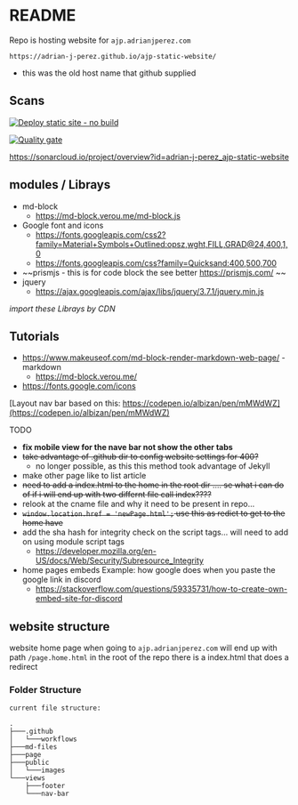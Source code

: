 # README 

Repo is hosting website for `ajp.adrianjperez.com`

`https://adrian-j-perez.github.io/ajp-static-website/`
- this was the old host name that github supplied

## Scans

[![Deploy static site - no build](https://github.com/adrian-j-perez/ajp-static-website/actions/workflows/deploy-static-site.yml/badge.svg)](https://github.com/adrian-j-perez/ajp-static-website/actions/workflows/deploy-static-site.yml)


[![Quality gate](https://sonarcloud.io/api/project_badges/quality_gate?project=adrian-j-perez_ajp-static-website)](https://sonarcloud.io/summary/new_code?id=adrian-j-perez_ajp-static-website)

https://sonarcloud.io/project/overview?id=adrian-j-perez_ajp-static-website

## modules / Librays
- md-block
  - https://md-block.verou.me/md-block.js
- Google font and icons
  -  https://fonts.googleapis.com/css2?family=Material+Symbols+Outlined:opsz,wght,FILL,GRAD@24,400,1,0
  -  https://fonts.googleapis.com/css?family=Quicksand:400,500,700
- ~~prismjs - this is for code block the see better https://prismjs.com/ ~~
- jquery
  - https://ajax.googleapis.com/ajax/libs/jquery/3.7.1/jquery.min.js

*import these Librays by CDN*

##  Tutorials
- https://www.makeuseof.com/md-block-render-markdown-web-page/ - markdown
  - https://md-block.verou.me/
- https://fonts.google.com/icons

[Layout nav bar based on this: https://codepen.io/albizan/pen/mMWdWZ](https://codepen.io/albizan/pen/mMWdWZ)

TODO
- **fix mobile view for the nave bar not show the other tabs**
- ~~take advantage of .github dir to config website settings for 400?~~
  - no longer possible, as this this method took advantage of Jekyll 
- make other page like to list article  
- ~~need to add a index.html to the home in the root dir .... se what i can do of if i will end up with two differnt file call index????~~
- relook at the cname file and why it need to be present in  repo... 
- ~~`window.location.href = 'newPage.html';` use this as  redict to get to the home have~~
- add the sha hash for integrity check on the script tags... will need to add on using module script tags
  - https://developer.mozilla.org/en-US/docs/Web/Security/Subresource_Integrity
- home pages embeds Example: how google does when you paste the google link in discord
  - https://stackoverflow.com/questions/59335731/how-to-create-own-embed-site-for-discord


## website structure 

website home page when going to `ajp.adrianjperez.com` will end up with path `/page.home.html`
in the root of the repo there is a index.html that does a redirect 

### Folder Structure 
``` 
current file structure: 

.
├───.github
│   └───workflows
├───md-files
├───page
├───public
│   └───images
└───views
    ├───footer
    └───nav-bar

```

